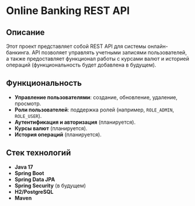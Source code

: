 # Online Banking REST API

## Описание
Этот проект представляет собой REST API для системы онлайн-банкинга. API позволяет управлять учетными записями пользователей, а также предоставляет функционал работы с курсами валют и историей операций (функциональность будет добавлена в будущем).

## Функциональность
- **Управление пользователями**: создание, обновление, удаление, просмотр.
- **Роли пользователей**: поддержка ролей (например, `ROLE_ADMIN`, `ROLE_USER`).
- **Аутентификация и авторизация** (планируется).
- **Курсы валют** (планируется).
- **История операций** (планируется).

## Стек технологий
- **Java 17**
- **Spring Boot**
- **Spring Data JPA**
- **Spring Security** (в будущем)
- **H2/PostgreSQL**
- **Maven**
